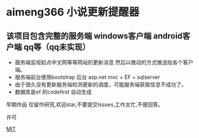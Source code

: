 # aimeng366 小说更新提醒器

## 该项目包含完整的服务端  windows客户端   android客户端   qq等（qq未实现）

- 服务端监视起点中文网等等网站的更新消息 然后以推动的方式推送给各个客户端。
- 服务端前台使用bootstrap 后台 asp.net mvc + EF + sqlserver
- 由于很久没有更新服务端检测更新的调度，可能服务端获取信息不成功了。
- 数据库是ef 的codefirst 自动生成

早期作品 仅留作研究,欢迎star,不要提交Issues,工作太忙,不便回答。

许可

[MIT](https://mit-license.org/)
